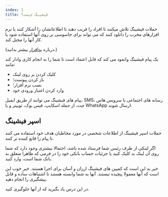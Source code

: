 ```yaml
---
index: 1
title: فیشینگ چیست؟
---
```

حملات فیشینگ تلاش میکنند تا افراد را فریب دهند تا اطلاعاتشان را آشکار کنند یا نرم افزارهای مخرب را دانلود کنند که می تواند برای جاسوسی بر روی آنها استفاده شود یا کار آنها را مختل کند.

(درباره [بدافزار](umbrella://information/malware) بیشتر بدانید.)

یک پیام فیشینگ وانمود می کند که قابل اعتماد است تا شما را به انجام کاری وادار کند مانند:

*   کلیک کردن بر روی لینک
*   باز کردن پیوست؛
*   نصب نرم افزار؛
*   وارد کردن اعتبار ورودی خود 

پیام های فیشینگ می توانند از طریق ایمیل، SMS، رسانه های اجتماعی یا سرویس هاس چت، از جمله اسکایپ، فیس بوک، توییتر و یا WhatsApp ارسال شوند.

## اسپر فیشینگ

حملات اسپر فیشینگ از اطلاعات شخصی در مورد مخاطبان هدف خود استفاده می کنند تا پیام را قانع کننده تر کنند.

اگر لینکی از طرف رئیس شما فرستاد شده باشد، احتمالا بیشتری وجود دارد که شما روی آن لینک بد کلیک کنید یا جزئیات حساب بانکی خود را در فرمی که ظاهرا متعلق به بانک شما است، وارد کنید.

خبر بد این است که کمپین های فیشینگ ارزان و آسان برای اجرا هستند. خبر خوب این است که آنها معمولا پیچیده نیستند. آنها به شما وابسته هستند تا اشتباهات ساده و قابل پیشگیری را انجام دهید.

در این درس یاد بگیرید که از آنها جلوگیری کنید.